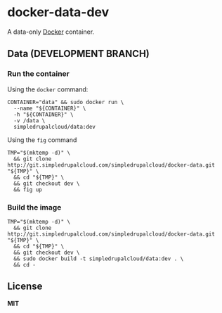 # docker-data-dev

A data-only [Docker](https://docker.com/) container.

## Data (DEVELOPMENT BRANCH)

### Run the container

Using the `docker` command:

    CONTAINER="data" && sudo docker run \
      --name "${CONTAINER}" \
      -h "${CONTAINER}" \
      -v /data \
      simpledrupalcloud/data:dev
      
Using the `fig` command

    TMP="$(mktemp -d)" \
      && git clone http://git.simpledrupalcloud.com/simpledrupalcloud/docker-data.git "${TMP}" \
      && cd "${TMP}" \
      && git checkout dev \
      && fig up

### Build the image

    TMP="$(mktemp -d)" \
      && git clone http://git.simpledrupalcloud.com/simpledrupalcloud/docker-data.git "${TMP}" \
      && cd "${TMP}" \
      && git checkout dev \
      && sudo docker build -t simpledrupalcloud/data:dev . \
      && cd -

## License

**MIT**

